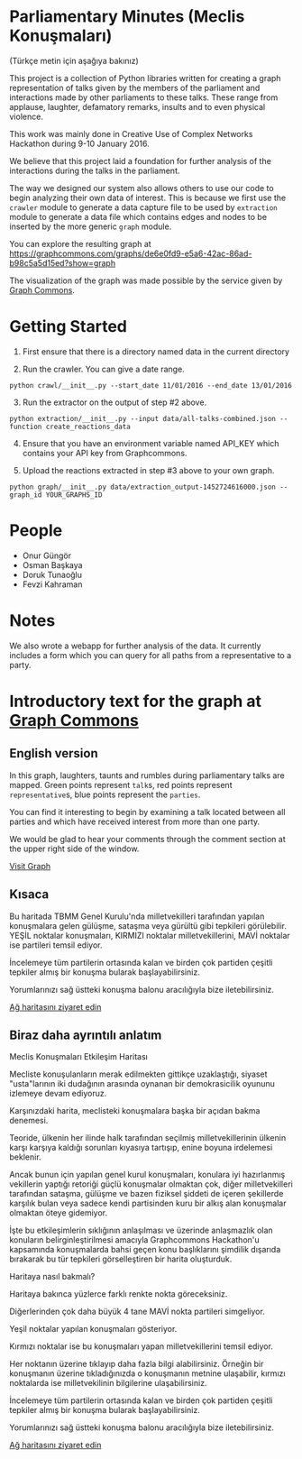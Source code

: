 # Parliamentary Minutes (Meclis Konuşmaları)

(Türkçe metin için aşağıya bakınız)

This project is a collection of Python libraries written for creating a graph representation of
talks given by the members of the parliament and interactions made by other parliaments to these
talks. These range from applause, laughter, defamatory remarks, insults and to even physical
violence.

This work was mainly done in Creative Use of Complex Networks Hackathon during 9-10 January 2016.

We believe that this project laid a foundation for further analysis of the interactions during
the talks in the parliament.

The way we designed our system also allows others to use our code to begin analyzing their own
data of interest. This is because we first use the ```crawler``` module to generate a data
capture file to be used by ```extraction``` module to generate a data file which contains edges
and nodes to be inserted by the more generic ```graph``` module.

You can explore the resulting graph at https://graphcommons.com/graphs/de6e0fd9-e5a6-42ac-86ad-b98c5a5d15ed?show=graph

The visualization of the graph was made possible by the service given by [Graph Commons](http://graphcommons.com).

# Getting Started

1. First ensure that there is a directory named data in the current directory

2. Run the crawler. You can give a date range.

```
python crawl/__init__.py --start_date 11/01/2016 --end_date 13/01/2016
```

3. Run the extractor on the output of step #2 above.
```
python extraction/__init__.py --input data/all-talks-combined.json --function create_reactions_data
```

4. Ensure that you have an environment variable named API_KEY which contains your API key from
Graphcommons.

5. Upload the reactions extracted in step #3 above to your own graph.

```
python graph/__init__.py data/extraction_output-1452724616000.json --graph_id YOUR_GRAPHS_ID
```

# People

- Onur Güngör
- Osman Başkaya
- Doruk Tunaoğlu
- Fevzi Kahraman


# Notes

We also wrote a webapp for further analysis of the data. It currently includes a form which you
can query for all paths from a representative to a party.

# Introductory text for the graph at [Graph Commons](https://graphcommons.com/graphs/de6e0fd9-e5a6-42ac-86ad-b98c5a5d15ed?show=graph)

## English version

In this graph, laughters, taunts and rumbles during parliamentary talks are mapped. Green points
represent `talk`s, red points represent `representative`s, blue points represent the `parties`.

You can find it interesting to begin by examining a talk located between all parties and which have
received interest from more than one party.

We would be glad to hear your comments through the comment section at the upper right side of the
window.

[Visit Graph](https://graphcommons.com/graphs/de6e0fd9-e5a6-42ac-86ad-b98c5a5d15ed?show=graph)

## Kısaca

Bu haritada TBMM Genel Kurulu'nda milletvekilleri tarafından yapılan konuşmalara gelen gülüşme,
sataşma veya gürültü gibi tepkileri görülebilir. YEŞİL noktalar konuşmaları, KIRMIZI noktalar
milletvekillerini, MAVİ noktalar ise partileri temsil ediyor.

İncelemeye tüm partilerin ortasında kalan ve birden çok partiden çeşitli tepkiler almış bir
konuşma bularak başlayabilirsiniz.

Yorumlarınızı sağ üstteki konuşma balonu aracılığıyla bize iletebilirsiniz.

[Ağ haritasını ziyaret edin](https://graphcommons.com/graphs/de6e0fd9-e5a6-42ac-86ad-b98c5a5d15ed?show=graph)

## Biraz daha ayrıntılı anlatım

Meclis Konuşmaları Etkileşim Haritası

Mecliste konuşulanların merak edilmekten gittikçe uzaklaştığı, siyaset "usta"larının iki
dudağının arasında oynanan bir demokrasicilik oyununu izlemeye devam ediyoruz.

Karşınızdaki harita, meclisteki konuşmalara başka bir açıdan bakma denemesi.

Teoride, ülkenin her ilinde halk tarafından seçilmiş milletvekillerinin ülkenin karşı karşıya
kaldığı sorunları kıyasıya tartışıp, enine boyuna irdelemesi beklenir.

Ancak bunun için yapılan genel kurul konuşmaları, konulara iyi hazırlanmış vekillerin yaptığı
retoriği güçlü konuşmalar olmaktan çok, diğer milletvekilleri tarafından sataşma, gülüşme ve
bazen fiziksel şiddeti de içeren şekillerde karşılık bulan veya sadece kendi partisinden kuru
bir alkış alan konuşmalar olmaktan öteye gidemiyor.

İşte bu etkileşimlerin sıklığının anlaşılması ve üzerinde anlaşmazlık olan konuların
belirginleştirilmesi amacıyla Graphcommons Hackathon'u kapsamında konuşmalarda bahsi geçen konu
başlıklarını şimdilik dışarıda bırakarak bu tür tepkileri görselleştiren bir harita oluşturduk.

Haritaya nasıl bakmalı?

Haritaya bakınca yüzlerce farklı renkte nokta göreceksiniz.

Diğerlerinden çok daha büyük 4 tane MAVİ nokta partileri simgeliyor.

Yeşil noktalar yapılan konuşmaları gösteriyor.

Kırmızı noktalar ise bu konuşmaları yapan milletvekillerini temsil ediyor.

Her noktanın üzerine tıklayıp daha fazla bilgi alabilirsiniz. Örneğin bir konuşmanın üzerine
tıkladığınızda o konuşmanın metnine ulaşabilir, kırmızı noktalarda ise milletvekilinin
bilgilerine ulaşabilirsiniz.

İncelemeye tüm partilerin ortasında kalan ve birden çok partiden çeşitli tepkiler almış bir
konuşma bularak başlayabilirsiniz.

Yorumlarınızı sağ üstteki konuşma balonu aracılığıyla bize iletebilirsiniz.

[Ağ haritasını ziyaret edin](https://graphcommons.com/graphs/de6e0fd9-e5a6-42ac-86ad-b98c5a5d15ed?show=graph)
